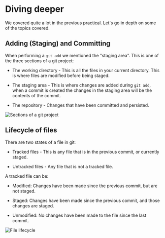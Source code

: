 # Diving deeper

We covered quite a lot in the previous practical. Let's go in depth on some of
the topics covered.

## Adding (Staging) and Committing

When performing a `git add` we mentioned the "staging area". This is one of the
three sections of a git project:

* The working directory - This is all the files in your current directory. This
is where files are modified before being staged.

* The staging area - This is where changes are added during `git add`, when a
commit is created the changes in the staging area will be the contents of the
commit.

* The repository - Changes that have been committed and persisted.

![Sections of a git project](./img/staging-and-comitting.png)

## Lifecycle of files

There are two states of a file in git:

* Tracked files - This is any file that is in the previous commit, or currently
staged.

* Untracked files - Any file that is not a tracked file.

A tracked file can be:

* Modified: Changes have been made since the previous commit, but are not
staged.

* Staged: Changes have been made since the previous commit, and those changes
are staged.

* Unmodified: No changes have been made to the file since the last commit.

![File lifecycle](./img/file-lifecycle.png)
